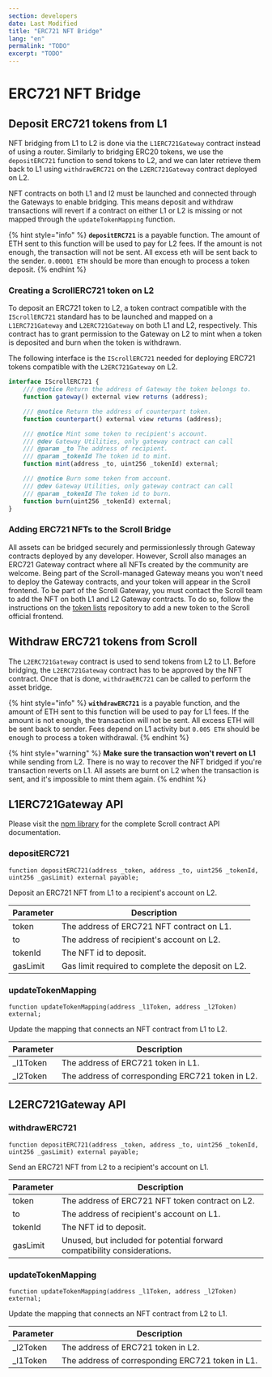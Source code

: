```yaml
---
section: developers
date: Last Modified
title: "ERC721 NFT Bridge"
lang: "en"
permalink: "TODO"
excerpt: "TODO"
---
```


# ERC721 NFT Bridge

## Deposit ERC721 tokens from L1

NFT bridging from L1 to L2 is done via the `L1ERC721Gateway` contract instead of using a router. Similarly to bridging ERC20 tokens, we use the `depositERC721` function to send tokens to L2, and we can later retrieve them back to L1 using `withdrawERC721` on the `L2ERC721Gateway` contract deployed on L2.

NFT contracts on both L1 and l2 must be launched and connected through the Gateways to enable bridging. This means deposit and withdraw transactions will revert if a contract on either L1 or L2 is missing or not mapped through the `updateTokenMapping` function.

{% hint style="info" %}
**`depositERC721`** is a payable function. The amount of ETH sent to this function will be used to pay for L2 fees. If the amount is not enough, the transaction will not be sent. All excess eth will be sent back to the sender. `0.00001 ETH` should be more than enough to process a token deposit.
{% endhint %}

### Creating a ScrollERC721 token on L2

To deposit an ERC721 token to L2, a token contract compatible with the `IScrollERC721` standard has to be launched and mapped on a `L1ERC721Gateway` and `L2ERC721Gateway` on both L1 and L2, respectively. This contract has to grant permission to the Gateway on L2 to mint when a token is deposited and burn when the token is withdrawn.

The following interface is the `IScrollERC721` needed for deploying ERC721 tokens compatible with the `L2ERC721Gateway` on L2.

```jsx
interface IScrollERC721 {
    /// @notice Return the address of Gateway the token belongs to.
    function gateway() external view returns (address);

    /// @notice Return the address of counterpart token.
    function counterpart() external view returns (address);

    /// @notice Mint some token to recipient's account.
    /// @dev Gateway Utilities, only gateway contract can call
    /// @param _to The address of recipient.
    /// @param _tokenId The token id to mint.
    function mint(address _to, uint256 _tokenId) external;

    /// @notice Burn some token from account.
    /// @dev Gateway Utilities, only gateway contract can call
    /// @param _tokenId The token id to burn.
    function burn(uint256 _tokenId) external;
}
```

### Adding ERC721 NFTs to the Scroll Bridge

All assets can be bridged securely and permissionlessly through Gateway contracts deployed by any developer. However, Scroll also manages an ERC721 Gateway contract where all NFTs created by the community are welcome. Being part of the Scroll-managed Gateway means you won't need to deploy the Gateway contracts, and your token will appear in the Scroll frontend. To be part of the Scroll Gateway, you must contact the Scroll team to add the NFT on both L1 and L2 Gateway contracts. To do so, follow the instructions on the [token lists](https://github.com/scroll-tech/token-list) repository to add a new token to the Scroll official frontend.

## Withdraw ERC721 tokens from Scroll

The `L2ERC721Gateway` contract is used to send tokens from L2 to L1. Before bridging, the `L2ERC721Gateway` contract has to be approved by the NFT contract. Once that is done, `withdrawERC721` can be called to perform the asset bridge.

{% hint style="info" %}
**`withdrawERC721`** is a payable function, and the amount of ETH sent to this function will be used to pay for L1 fees. If the amount is not enough, the transaction will not be sent. All excess ETH will be sent back to sender. Fees depend on L1 activity but `0.005 ETH` should be enough to process a token withdrawal.
{% endhint %}

{% hint style="warning" %}
**Make sure the transaction won't revert on L1** while sending from L2. There is no way to recover the NFT bridged if you're transaction reverts on L1. All assets are burnt on L2 when the transaction is sent, and it's impossible to mint them again.
{% endhint %}

## L1ERC721Gateway API

Please visit the [npm library](https://www.npmjs.com/package/@scroll-tech/contracts?activeTab=code) for the complete Scroll contract API documentation.

### depositERC721

```solidity
function depositERC721(address _token, address _to, uint256 _tokenId, uint256 _gasLimit) external payable;
```

Deposit an ERC721 NFT from L1 to a recipient's account on L2.

| Parameter | Description                                       |
| --------- | ------------------------------------------------- |
| token     | The address of ERC721 NFT contract on L1.         |
| to        | The address of recipient's account on L2.         |
| tokenId   | The NFT id to deposit.                            |
| gasLimit  | Gas limit required to complete the deposit on L2. |

### updateTokenMapping

```solidity
function updateTokenMapping(address _l1Token, address _l2Token) external;
```

Update the mapping that connects an NFT contract from L1 to L2.

| Parameter | Description                                      |
| --------- | ------------------------------------------------ |
| \_l1Token | The address of ERC721 token in L1.               |
| \_l2Token | The address of corresponding ERC721 token in L2. |

## L2ERC721Gateway API

### withdrawERC721

```solidity
function depositERC721(address _token, address _to, uint256 _tokenId, uint256 _gasLimit) external payable;
```

Send an ERC721 NFT from L2 to a recipient's account on L1.

| Parameter | Description                                                              |
| --------- | ------------------------------------------------------------------------ |
| token     | The address of ERC721 NFT token contract on L2.                          |
| to        | The address of recipient's account on L1.                                |
| tokenId   | The NFT id to deposit.                                                   |
| gasLimit  | Unused, but included for potential forward compatibility considerations. |

### updateTokenMapping

```solidity
function updateTokenMapping(address _l1Token, address _l2Token) external;
```

Update the mapping that connects an NFT contract from L2 to L1.

| Parameter | Description                                      |
| --------- | ------------------------------------------------ |
| \_l2Token | The address of ERC721 token in L2.               |
| \_l1Token | The address of corresponding ERC721 token in L1. |
